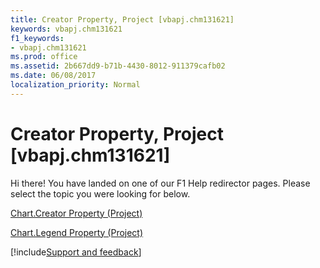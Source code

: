 ```yaml
---
title: Creator Property, Project [vbapj.chm131621]
keywords: vbapj.chm131621
f1_keywords:
- vbapj.chm131621
ms.prod: office
ms.assetid: 2b667dd9-b71b-4430-8012-911379cafb02
ms.date: 06/08/2017
localization_priority: Normal
---
```



# Creator Property, Project [vbapj.chm131621]

Hi there! You have landed on one of our F1 Help redirector pages. Please select the topic you were looking for below.

[Chart.Creator Property (Project)](https://msdn.microsoft.com/library/d2ef5502-f55f-73ff-3df1-04aa22cbc9c0%28Office.15%29.aspx)

[Chart.Legend Property (Project)](https://msdn.microsoft.com/library/38c3332c-6087-4f7b-5c02-31cba5c6933f%28Office.15%29.aspx)

[!include[Support and feedback](~/includes/feedback-boilerplate.md)]
